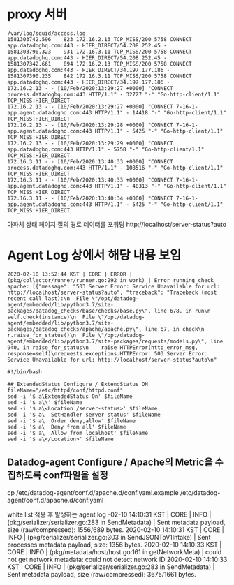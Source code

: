 # proxy 서버

```
/var/log/squid/access.log
1581303742.596    823 172.16.2.13 TCP_MISS/200 5758 CONNECT app.datadoghq.com:443 - HIER_DIRECT/54.208.252.45 -
1581303790.323    931 172.16.3.11 TCP_MISS/200 5758 CONNECT app.datadoghq.com:443 - HIER_DIRECT/54.208.252.45 -
1581307342.661    894 172.16.2.13 TCP_MISS/200 5758 CONNECT app.datadoghq.com:443 - HIER_DIRECT/34.197.177.186 -
1581307390.235    842 172.16.3.11 TCP_MISS/200 5758 CONNECT app.datadoghq.com:443 - HIER_DIRECT/34.197.177.186 -
172.16.2.13 - - [10/Feb/2020:13:29:27 +0000] "CONNECT process.datadoghq.com:443 HTTP/1.1" - 32727 "-" "Go-http-client/1.1" TCP_MISS:HIER_DIRECT
172.16.2.13 - - [10/Feb/2020:13:29:27 +0000] "CONNECT 7-16-1-app.agent.datadoghq.com:443 HTTP/1.1" - 14418 "-" "Go-http-client/1.1" TCP_MISS:HIER_DIRECT
172.16.2.13 - - [10/Feb/2020:13:29:28 +0000] "CONNECT 7-16-1-app.agent.datadoghq.com:443 HTTP/1.1" - 5425 "-" "Go-http-client/1.1" TCP_MISS:HIER_DIRECT
172.16.2.13 - - [10/Feb/2020:13:29:29 +0000] "CONNECT app.datadoghq.com:443 HTTP/1.1" - 5758 "-" "Go-http-client/1.1" TCP_MISS:HIER_DIRECT
172.16.3.11 - - [10/Feb/2020:13:40:33 +0000] "CONNECT process.datadoghq.com:443 HTTP/1.1" - 108516 "-" "Go-http-client/1.1" TCP_MISS:HIER_DIRECT
172.16.3.11 - - [10/Feb/2020:13:40:33 +0000] "CONNECT 7-16-1-app.agent.datadoghq.com:443 HTTP/1.1" - 40313 "-" "Go-http-client/1.1" TCP_MISS:HIER_DIRECT
172.16.3.11 - - [10/Feb/2020:13:40:34 +0000] "CONNECT 7-16-1-app.agent.datadoghq.com:443 HTTP/1.1" - 5425 "-" "Go-http-client/1.1" TCP_MISS:HIER_DIRECT
```


아파치 상태 페이지 질의 경로
데이터를 포워딩 
http://localhost/server-status?auto

# Agent Log 상에서 해당 내용 보임
```
2020-02-10 13:52:44 KST | CORE | ERROR | (pkg/collector/runner/runner.go:292 in work) | Error running check apache: [{"message": "503 Server Error: Service Unavailable for url: http://localhost/server-status?auto", "traceback": "Traceback (most recent call last):\n  File \"/opt/datadog-agent/embedded/lib/python3.7/site-packages/datadog_checks/base/checks/base.py\", line 678, in run\n    self.check(instance)\n  File \"/opt/datadog-agent/embedded/lib/python3.7/site-packages/datadog_checks/apache/apache.py\", line 67, in check\n    r.raise_for_status()\n  File \"/opt/datadog-agent/embedded/lib/python3.7/site-packages/requests/models.py\", line 940, in raise_for_status\n    raise HTTPError(http_error_msg, response=self)\nrequests.exceptions.HTTPError: 503 Server Error: Service Unavailable for url: http://localhost/server-status?auto\n"
```

```
#!/bin/bash 

## ExtendedStatus Configure / ExtendStatus ON 
fileName="/etc/httpd/conf/httpd.conf" 
sed -i '$ a\ExtendedStatus On' $fileName 
sed -i '$ a\\' $fileName 
sed -i '$ a\<Location /server-status>' $fileName 
sed -i '$ a\  SetHandler server-status' $fileName 
sed -i '$ a\  Order deny,allow' $fileName 
sed -i '$ a\  Deny from all' $fileName 
sed -i '$ a\  Allow from localhost' $fileName 
sed -i '$ a\</Location>' $fileName 
```

## Datadog-agent Configure / Apache의 Metric을 수집하도록 conf파일을 설정 
cp /etc/datadog-agent/conf.d/apache.d/conf.yaml.example /etc/datadog-agent/conf.d/apache.d/conf.yaml 



white list 적용 후 발생하는 agent log
-02-10 14:10:31 KST | CORE | INFO | (pkg/serializer/serializer.go:283 in SendMetadata) | Sent metadata payload, size (raw/compressed): 1556/689 bytes.
2020-02-10 14:10:31 KST | CORE | INFO | (pkg/serializer/serializer.go:303 in SendJSONToV1Intake) | Sent processes metadata payload, size: 1356 bytes.
2020-02-10 14:10:33 KST | CORE | INFO | (pkg/metadata/host/host.go:161 in getNetworkMeta) | could not get network metadata: could not detect network ID
2020-02-10 14:10:33 KST | CORE | INFO | (pkg/serializer/serializer.go:283 in SendMetadata) | Sent metadata payload, size (raw/compressed): 3675/1661 bytes.
